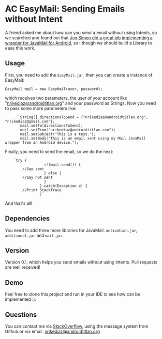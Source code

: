 AC EasyMail: Sending Emails without Intent
=================================================================

A friend asked me about how can you send a email without using Intents, so we searched and found out that [Jon Simon did a great job implementing a wrapper for JavaMail for Android][JonSimon], so i though we should build a Library to ease this work.  


Usage
-----
First, you need to add the `EasyMail.jar`,  then you can create a instance of EasyMail:

`EasyMail mail = new EasyMail(user, password);`

which receives two parameters, the user of your account like "nrikediaz@androidtitlan.org" and your password as Strings. 
Now you need to pass some more parameters like:

          `String[] directionsToSend = {"nrikediaz@androidtitlan.org", "nrikediaz@gmail.com"}; 
		   mail.setTo(directionsToSend);
           mail.setFrom("nrikediaz@androidtitlan.com"); 
           mail.setSubject("This is a test."); 
           mail.setBody("This is an email sent using my Mail JavaMail wrapper from an Android device.");`
                      
Finally, you need to send the email, so we do the next:

		`try { 
		              if(mail.send()) { 
			//Say sent
		              } else {
			//Say not sent 
		              } 
		            } catch(Exception e) { 
			//Print StackTrace
		            }`                

And that's all!

Dependencies
------------         
You need to add three more libraries for JavaMail: `activation.jar`, `additional.jar` and `mail.jar`.


Version
-------
Version 0.1, which helps you send emails without using Intents. Pull requests are well received!

Demo
----
Feel free to clone this project and run in your IDE to see how can be implemented :).

Questions
---------
You can contact me via [StackOverflow][StackOverflow], using the message system from Github or via email: nrikediaz@androidtitlan.org

[JonSimon]:http://www.jondev.net/articles/Sending_Emails_without_User_Intervention_(no_Intents)_in_Android
[StackOverflow]:http://stackoverflow.com/users/416832/enrique-diaz
